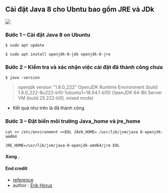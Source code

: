 

## Cài đặt Java 8 cho Ubntu bao gồm JRE và JDk
![](https://i.imgur.com/jaEt6OQ.png)
### Bước 1 – Cài đặt  Java 8 on Ubuntu

>
 `$ sudo apt update` 
> 
`$ sudo apt install openjdk-8-jdk openjdk-8-jre`

### Bước 2 – Kiểm tra và xác nhận việc cài đặt đã thành công chưa 

> 
`$ java -version`
> 
> openjdk version "1.8.0_222" OpenJDK Runtime Environment (build
> 1.8.0_222-8u222-b10-1ubuntu1~18.04.1-b10) OpenJDK 64-Bit Server VM (build 25.222-b10, mixed mode)
- Kết quả như trên là đã thành công 


### Bước 3 – Đặt biến môi trường Java_home và jre_home 

> 
`cat >> /etc/environment <<EOL JAVA_HOME= /usr/lib/jvm/java 8-openjdk-amd64`
> 
`JRE_HOME=/usr/lib/jvm/java-8-openjdk-amd64/jre EOL`

#### Xong .

#### End credit 
- [reference](https://tecadmin.net/install-oracle-java-8-ubuntu-via-ppa/) 
- author : [Erik Horus](https://github.com/ErikHorus1249)


